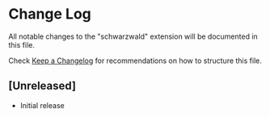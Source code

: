 # Change Log

All notable changes to the "schwarzwald" extension will be documented in this file.

Check [Keep a Changelog](http://keepachangelog.com/) for recommendations on how to structure this file.

## [Unreleased]

- Initial release
